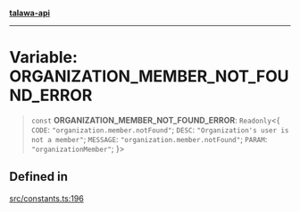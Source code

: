 [**talawa-api**](../../README.md)

***

# Variable: ORGANIZATION\_MEMBER\_NOT\_FOUND\_ERROR

> `const` **ORGANIZATION\_MEMBER\_NOT\_FOUND\_ERROR**: `Readonly`\<\{ `CODE`: `"organization.member.notFound"`; `DESC`: `"Organization's user is not a member"`; `MESSAGE`: `"organization.member.notFound"`; `PARAM`: `"organizationMember"`; \}\>

## Defined in

[src/constants.ts:196](https://github.com/Suyash878/talawa-api/blob/b5a9d8b4a1ea678a3d6f5b710b3721f91a3052fc/src/constants.ts#L196)
